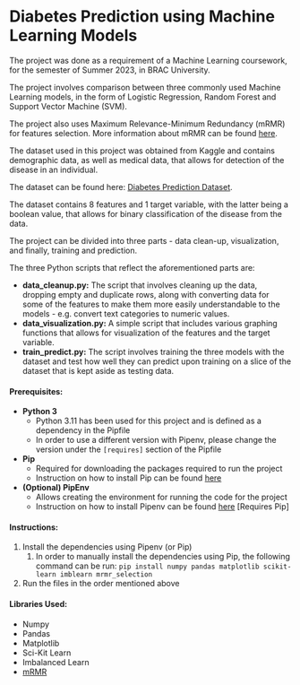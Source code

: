 # Diabetes Prediction using Machine Learning Models

The project was done as a requirement of a Machine Learning coursework, for the semester of Summer 2023, in BRAC University.

The project involves comparison between three commonly used Machine Learning models, in the form of Logistic Regression,
Random Forest and Support Vector Machine (SVM).

The project also uses Maximum Relevance-Minimum Redundancy (mRMR) for features selection. More information about mRMR can be
found [here](https://github.com/smazzanti/mrmr).

The dataset used in this project was obtained from Kaggle and contains demographic data, as well as medical data, that
allows for detection of the disease in an individual.

The dataset can be found here: [Diabetes Prediction Dataset](https://www.kaggle.com/datasets/iammustafatz/diabetes-prediction-dataset).

The dataset contains 8 features and 1 target variable, with the latter being a boolean value, that allows for binary classification
of the disease from the data.

The project can be divided into three parts - data clean-up, visualization, and finally, training and prediction.

The three Python scripts that reflect the aforementioned parts are:
* **data_cleanup.py:** The script that involves cleaning up the data, dropping empty and duplicate rows, along with converting
data for some of the features to make them more easily understandable to the models - e.g. convert text categories to numeric values.
* **data_visualization.py:** A simple script that includes various graphing functions that allows for visualization of the features
and the target variable.
* **train_predict.py:** The script involves training the three models with the dataset and test how well they can predict upon training
on a slice of the dataset that is kept aside as testing data.

#### Prerequisites:
* **Python 3**
  * Python 3.11 has been used for this project and is defined as a dependency in the Pipfile 
  * In order to use a different version with Pipenv, please change the version under the `[requires]` section of the Pipfile
* **Pip**
    * Required for downloading the packages required to run the project
    * Instruction on how to install Pip can be found [here](https://pip.pypa.io/en/stable/cli/pip_install/)
* **(Optional) PipEnv**
  * Allows creating the environment for running the code for the project
  * Instruction on how to install Pipenv can be found [here](https://pipenv.pypa.io/en/latest/) [Requires Pip]

#### Instructions:
1. Install the dependencies using Pipenv (or Pip)
   1. In order to manually install the dependencies using Pip, the following command can be run:
        `pip install numpy pandas matplotlib scikit-learn imblearn mrmr_selection`
2. Run the files in the order mentioned above

#### Libraries Used:
* Numpy
* Pandas
* Matplotlib
* Sci-Kit Learn
* Imbalanced Learn
* [mRMR](https://github.com/smazzanti/mrmr)
